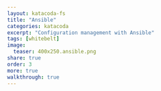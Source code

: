 ```yaml
---
layout: katacoda-fs
title: "Ansible"
categories: katacoda
excerpt: "Configuration management with Ansible"
tags: [whitebelt]
image:
  teaser: 400x250.ansible.png
share: true
order: 3
more: true
walkthrough: true
---
```


<script src="//katacoda.com/embed.js"></script>
<div id="katacoda-scenario-1"
    data-katacoda-id="dxc/iac-ansible-centos"
    data-katacoda-ctatext="Continue DevOps Dojo White Belt"
    data-katacoda-ctaurl="https://dxc.sabacloud.com/Saba/Web_spf/NA2PRD0005/common/learningeventdetail/curra000000000003521"
    data-katacoda-color="004d7f"
    style="height: calc(100vh); width: (100% - 68px); padding-top: 55px;"></div>

# More
# Further Reading

- [Ansible documentation](http://docs.ansible.com)
- [Ansible book](http://shop.oreilly.com/product/0636920035626.do)
- [Ansible playbooks on DXC GitHub](https://github.dxc.com/search?q=ansible)
- [Ansible playbooks on HPE-ES GitHub](https://github.houston.entsvcs.net/search?q=ansible)

# Walkthrough screencast

<video src="https://training-screencasts.s3.amazonaws.com/Infrastructure.as.Code.Part.2.-.Ansible.mp4" width="100%" controls preload />
